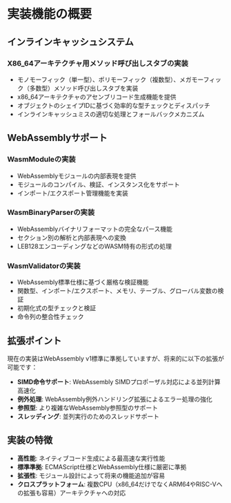 # 実装機能の概要

## インラインキャッシュシステム

### X86_64アーキテクチャ用メソッド呼び出しスタブの実装
- モノモーフィック（単一型）、ポリモーフィック（複数型）、メガモーフィック（多数型）メソッド呼び出しスタブを実装
- x86_64アーキテクチャのアセンブリコード生成機能を提供
- オブジェクトのシェイプIDに基づく効率的な型チェックとディスパッチ
- インラインキャッシュミスの適切な処理とフォールバックメカニズム

## WebAssemblyサポート

### WasmModuleの実装
- WebAssemblyモジュールの内部表現を提供
- モジュールのコンパイル、検証、インスタンス化をサポート
- インポート/エクスポート管理機能を実装

### WasmBinaryParserの実装
- WebAssemblyバイナリフォーマットの完全なパース機能
- セクション別の解析と内部表現への変換
- LEB128エンコーディングなどのWASM特有の形式の処理

### WasmValidatorの実装
- WebAssembly標準仕様に基づく厳格な検証機能
- 関数型、インポート/エクスポート、メモリ、テーブル、グローバル変数の検証
- 初期化式の型チェックと検証
- 命令列の整合性チェック

## 拡張ポイント

現在の実装はWebAssembly v1標準に準拠していますが、将来的に以下の拡張が可能です：

- **SIMD命令サポート**: WebAssembly SIMDプロポーザル対応による並列計算高速化
- **例外処理**: WebAssembly例外ハンドリング拡張によるエラー処理の強化
- **参照型**: より複雑なWebAssembly参照型のサポート
- **スレッディング**: 並列実行のためのスレッドサポート

## 実装の特徴

- **高性能**: ネイティブコード生成による最高速な実行性能
- **標準準拠**: ECMAScript仕様とWebAssembly仕様に厳密に準拠
- **拡張性**: モジュール設計によって将来の機能追加が容易
- **クロスプラットフォーム**: 複数CPU（x86_64だけでなくARM64やRISC-Vへの拡張も容易）アーキテクチャへの対応 